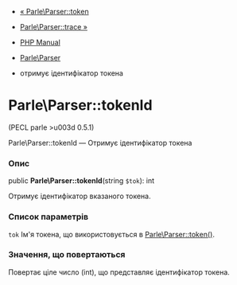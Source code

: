 - [« Parle\Parser::token](parle-parser.token.md)
- [Parle\Parser::trace »](parle-parser.trace.md)

- [PHP Manual](index.md)
- [Parle\Parser](class.parle-parser.md)
- отримує ідентифікатор токена

# Parle\Parser::tokenId

(PECL parle \>u003d 0.5.1)

Parle\Parser::tokenId — Отримує ідентифікатор токена

### Опис

public **Parle\Parser::tokenId**(string `$tok`): int

Отримує ідентифікатор вказаного токена.

### Список параметрів

`tok`
Ім'я токена, що використовується в
[Parle\Parser::token()](parle-parser.token.md).

### Значення, що повертаються

Повертає ціле число (int), що представляє ідентифікатор токена.
